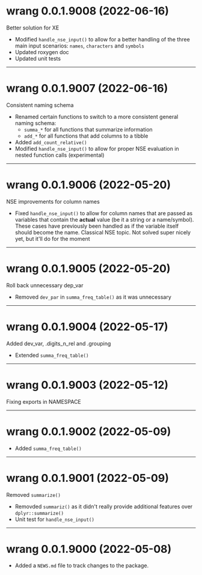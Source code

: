 # wrang 0.0.1.9008 (2022-06-16)

Better solution for XE

- Modified `handle_nse_input()` to allow for a better handling of the three main input scenarios: `names`, `characters` and `symbols`
- Updated roxygen doc
- Updated unit tests

----------

# wrang 0.0.1.9007 (2022-06-16)

Consistent naming schema

- Renamed certain functions to switch to a more consistent general naming
schema:
    - `summa_*` for all functions that summarize information
    - `add_*` for all functions that add columns to a tibble
- Added `add_count_relative()`
- Modified `handle_nse_input()` to allow for proper NSE evaluation in nested
function calls (experimental)

----------

# wrang 0.0.1.9006 (2022-05-20)

NSE improvements for column names

- Fixed `handle_nse_input()` to allow for column names that are passed as
variables that contain the **actual** value (be it a string or a name/symbol).
These cases have previously been handled as if the variable itself should become
the name. Classical NSE topic. Not solved super nicely yet, but it'll do for the
moment

----------

# wrang 0.0.1.9005 (2022-05-20)

Roll back unnecessary dep_var

- Removed `dev_par` in `summa_freq_table()` as it was unnecessary

----------

# wrang 0.0.1.9004 (2022-05-17)

Added dev_var, .digits_n_rel and .grouping

- Extended `summa_freq_table()`

----------

# wrang 0.0.1.9003 (2022-05-12)

Fixing exports in NAMESPACE

----------

# wrang 0.0.1.9002 (2022-05-09)

- Added `summa_freq_table()`

----------

# wrang 0.0.1.9001 (2022-05-09)

Removed `summarize()`

- Removded `summariz()` as it didn't really provide additional features over `dplyr::summarize()`
- Unit test for `handle_nse_input()`

----------

# wrang 0.0.1.9000 (2022-05-08)

- Added a `NEWS.md` file to track changes to the package.
